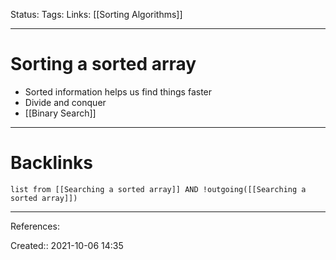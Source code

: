 Status: 
Tags: 
Links: [[Sorting Algorithms]]
___
# Sorting a sorted array
- Sorted information helps us find things faster
- Divide and conquer
- [[Binary Search]]
___
# Backlinks
```dataview
list from [[Searching a sorted array]] AND !outgoing([[Searching a sorted array]])
```
___
References:

Created:: 2021-10-06 14:35
